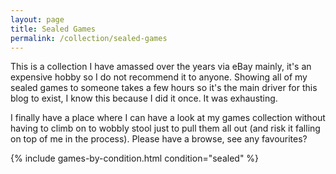 ```yaml
---
layout: page
title: Sealed Games
permalink: /collection/sealed-games
---
```


This is a collection I have amassed over the years via eBay mainly, it's an expensive hobby so I do not recommend it to anyone.
Showing all of my sealed games to someone takes a few hours so it's the main driver for this blog to exist, I know this because I did it once. It was exhausting.

I finally have a place where I can have a look at my games collection without having to climb on to wobbly stool just to pull them all out (and risk it falling on top of me in the process). Please have a browse, see any favourites?

{% include games-by-condition.html condition="sealed" %}

